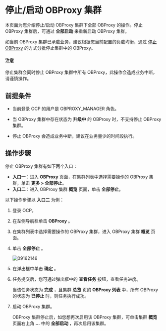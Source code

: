 # 停止/启动 OBProxy 集群

本页面为您介绍停止/启动 OBProxy 集群下全部 OBProxy 的操作。停止 OBProxy 集群后，可通过 **全部启动** 来重新启动 OBProxy 集群。

如当前 OBProxy 集群已承载业务，建议根据您当前配置的负载均衡，通过 [停止 OBProxy](../400.manage-a-obproxy-server/400.restart-an-obproxy.md) 的方式分批停止集群中的 OBProxy。

<main id="notice" type='notice'>
<h4>注意</h4>
<p>停止集群会同时停止 OBProxy 集群中所有 OBProxy，此操作会造成业务中断，请谨慎操作。</p>
</main>

## 前提条件

* 当前登录 OCP 的用户是 OBPROXY_MANAGER 角色。

* 当 OBProxy 集群中存在状态为 **升级中** 的 OBProxy 时，不支持停止 OBProxy 集群。

* 停止 OBProxy 会造成业务中断，建议在业务量少的时间段执行。

## 操作步骤

停止 OBProxy 集群有如下两个入口：

* **入口一**：进入 **OBProxy** 页面，在集群列表中选择需要操作的 OBProxy 集群，单击 **更多 > 全部停止**。
* **入口二**：进入 OBProxy 集群 **概览** 页面，单击 **全部停止**。

以下操作步骤以 **入口二** 为例：

1. 登录 OCP。

2. 在左侧导航栏单击 **OBProxy** 。

3. 在集群列表中选择需要操作的 OBProxy 集群，进入 OBProxy 集群 **概览** 页面。

4. 单击 **全部停止** 。

   ![09162146](https://obbusiness-private.oss-cn-shanghai.aliyuncs.com/doc/img/ocp/422/%E5%85%A8%E9%83%A8%E5%81%9C%E6%AD%A2.png)

5. 在弹出框中单击 **确定** 。

6. 任务提交后，您可通过弹出框中的 **查看任务** 按钮，查看任务进度。

   当该任务状态为 **完成** ，且集群 **总览** 页的 **OBProxy 列表** 中，所有 OBProxy 的状态为 **已停止** 时，则任务执行成功。

7. 启动 OBProxy 集群。

    OBProxy 集群停止后，如您想再次启用该 OBProxy 集群，可单击集群 **概览** 页面右上角 **...** 中的 **全部启动** ，再次启用该集群。
